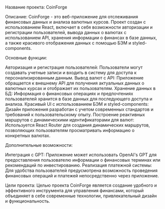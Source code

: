 Название проекта: СoinForge

Описание: СoinForge - это веб-приложение для отслеживания финансовых данных и анализа валютных курсов. Проект создан с использованием React, включает в себя возможности авторизации и регистрации пользователей, вывода данных о валютах с использованием API, хранения информации о финансах в базе данных, а также красивого отображения данных с помощью БЭМ и styled-components.

Основные функции:

Авторизация и регистрация пользователей: Пользователи могут создавать учетные записи и входить в систему для доступа к персонализированным данным. 
Вывод валют с API: Приложение обращается к внешнему API для получения актуальных данных о валютных курсах и отображает их пользователям.
Хранение данных в БД: Информация о финансовых операциях и предпочтениях пользователей хранится в базе данных для последующего доступа и анализа. 
Красивый UI с использованием БЭМ и styled-components: Дизайн приложения разработан с учетом современных стандартов и требований к пользовательскому опыту. 
Построение реактивных маршрутов с динамическими идентификаторами для валют: Используется React Router для создания динамических маршрутов, позволяющих пользователям просматривать информацию о конкретных валютах.

Дополнительные возможности:

Интеграция с GPT: Приложение может использовать OpenAI's GPT для предоставления пользователю информации о финансовых терминах или рекомендаций по инвестированию. 
Реализация платежной системы: Для удобства пользователей предусмотрена возможность проведения финансовых операций и платежей непосредственно через приложение. 


Цели проекта: Целью проекта СoinForge является создание удобного и эффективного инструмента для управления финансами, который объединяет в себе современные технологии, привлекательный дизайн и функциональность.